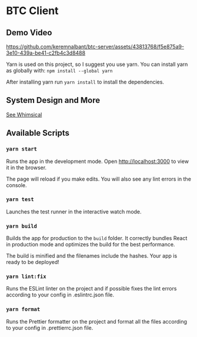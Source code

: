 # BTC Client

## Demo Video
https://github.com/keremnalbant/btc-server/assets/43813768/f5e875a9-3e10-439a-be41-c2fb4c3d8488

Yarn is used on this project, so I suggest you use yarn.
You can install yarn as globally with: `npm install --global yarn`

After installing yarn run `yarn install` to install the dependencies.

## System Design and More
[See Whimsical](https://whimsical.com/btc-system-design-MqAKNkaZWDkYBkHSjAyPv1)


## Available Scripts

### `yarn start`

Runs the app in the development mode.
Open [http://localhost:3000](http://localhost:3000) to view it in the browser.

The page will reload if you make edits.
You will also see any lint errors in the console.

### `yarn test`

Launches the test runner in the interactive watch mode.

### `yarn build`

Builds the app for production to the `build` folder.
It correctly bundles React in production mode and optimizes the build for the best performance.

The build is minified and the filenames include the hashes.
Your app is ready to be deployed!

### `yarn lint:fix`

Runs the ESLint linter on the project and if possible fixes the lint errors according to your config in .eslintrc.json file.

### `yarn format`

Runs the Prettier formatter on the project and format all the files according to your config in .prettierrc.json file.
